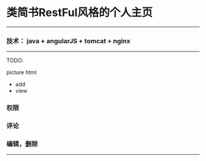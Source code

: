 # 类简书RestFul风格的个人主页

---

### 技术： java + angularJS + tomcat + nginx


---

TODO:

picture html
- add
- view

### 权限
### 评论
### 编辑，删除

---